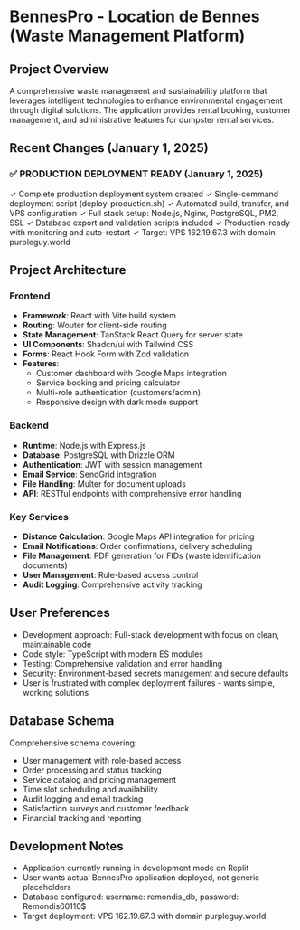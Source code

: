# BennesPro - Location de Bennes (Waste Management Platform)

## Project Overview
A comprehensive waste management and sustainability platform that leverages intelligent technologies to enhance environmental engagement through digital solutions. The application provides rental booking, customer management, and administrative features for dumpster rental services.

## Recent Changes (January 1, 2025)

### ✅ PRODUCTION DEPLOYMENT READY (January 1, 2025)
✓ Complete production deployment system created
✓ Single-command deployment script (deploy-production.sh) 
✓ Automated build, transfer, and VPS configuration
✓ Full stack setup: Node.js, Nginx, PostgreSQL, PM2, SSL
✓ Database export and validation scripts included
✓ Production-ready with monitoring and auto-restart
✓ Target: VPS 162.19.67.3 with domain purpleguy.world

## Project Architecture

### Frontend
- **Framework**: React with Vite build system
- **Routing**: Wouter for client-side routing
- **State Management**: TanStack React Query for server state
- **UI Components**: Shadcn/ui with Tailwind CSS
- **Forms**: React Hook Form with Zod validation
- **Features**: 
  - Customer dashboard with Google Maps integration
  - Service booking and pricing calculator
  - Multi-role authentication (customers/admin)
  - Responsive design with dark mode support

### Backend
- **Runtime**: Node.js with Express.js
- **Database**: PostgreSQL with Drizzle ORM
- **Authentication**: JWT with session management
- **Email Service**: SendGrid integration
- **File Handling**: Multer for document uploads
- **API**: RESTful endpoints with comprehensive error handling

### Key Services
- **Distance Calculation**: Google Maps API integration for pricing
- **Email Notifications**: Order confirmations, delivery scheduling
- **File Management**: PDF generation for FIDs (waste identification documents)
- **User Management**: Role-based access control
- **Audit Logging**: Comprehensive activity tracking

## User Preferences
- Development approach: Full-stack development with focus on clean, maintainable code
- Code style: TypeScript with modern ES modules
- Testing: Comprehensive validation and error handling
- Security: Environment-based secrets management and secure defaults
- User is frustrated with complex deployment failures - wants simple, working solutions

## Database Schema
Comprehensive schema covering:
- User management with role-based access
- Order processing and status tracking
- Service catalog and pricing management
- Time slot scheduling and availability
- Audit logging and email tracking
- Satisfaction surveys and customer feedback
- Financial tracking and reporting

## Development Notes
- Application currently running in development mode on Replit
- User wants actual BennesPro application deployed, not generic placeholders
- Database configured: username: remondis_db, password: Remondis60110$
- Target deployment: VPS 162.19.67.3 with domain purpleguy.world